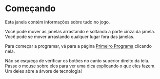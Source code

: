# Começando
Esta janela contém informações sobre tudo no jogo.

Você pode mover as janelas arrastando e soltando a parte cinza da janela.
Você pode se mover arrastando qualquer lugar fora das janelas.

Para começar a programar, vá para a página [Primeiro Programa](docs/first_program.md) clicando nela.

Não se esqueça de verificar os botões no canto superior direito da tela. Passe o mouse sobre eles para ver uma dica explicando o que eles fazem. Um deles abre a árvore de tecnologia!